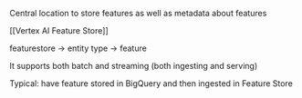 
Central location to store features as well as metadata about features

[[Vertex AI Feature Store]]

featurestore -> entity type -> feature

It supports both batch and streaming (both ingesting and serving)

Typical: have feature stored in BigQuery and then ingested in Feature Store


